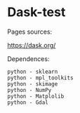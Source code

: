 # Dask-test



Pages sources:

https://dask.org/

Dependences:

    python - sklearn
    python - mpl_toolkits
    python - skimage
    python - NumPy
    python - Matplolib
    python - Gdal

